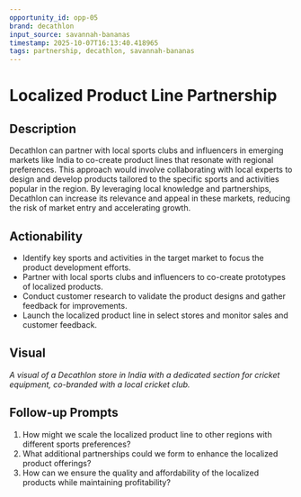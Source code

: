 ```yaml
---
opportunity_id: opp-05
brand: decathlon
input_source: savannah-bananas
timestamp: 2025-10-07T16:13:40.418965
tags: partnership, decathlon, savannah-bananas
---
```


# Localized Product Line Partnership

## Description

Decathlon can partner with local sports clubs and influencers in emerging markets like India to co-create product lines that resonate with regional preferences. This approach would involve collaborating with local experts to design and develop products tailored to the specific sports and activities popular in the region. By leveraging local knowledge and partnerships, Decathlon can increase its relevance and appeal in these markets, reducing the risk of market entry and accelerating growth.

## Actionability

- Identify key sports and activities in the target market to focus the product development efforts.
- Partner with local sports clubs and influencers to co-create prototypes of localized products.
- Conduct customer research to validate the product designs and gather feedback for improvements.
- Launch the localized product line in select stores and monitor sales and customer feedback.

## Visual

*A visual of a Decathlon store in India with a dedicated section for cricket equipment, co-branded with a local cricket club.*

## Follow-up Prompts

1. How might we scale the localized product line to other regions with different sports preferences?
2. What additional partnerships could we form to enhance the localized product offerings?
3. How can we ensure the quality and affordability of the localized products while maintaining profitability?
